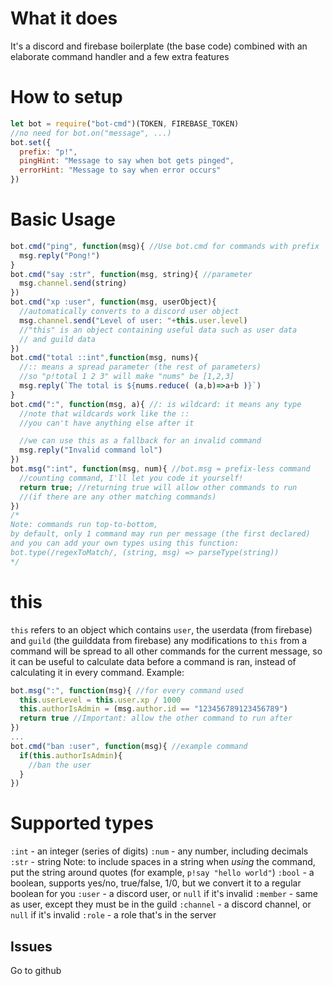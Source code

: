 # What it does
It's a discord and firebase boilerplate (the base code) combined with an elaborate command handler and a few extra features
# How to setup

```js
let bot = require("bot-cmd")(TOKEN, FIREBASE_TOKEN)
//no need for bot.on("message", ...)
bot.set({
  prefix: "p!",
  pingHint: "Message to say when bot gets pinged",
  errorHint: "Message to say when error occurs"
})
```

# Basic Usage
```js
bot.cmd("ping", function(msg){ //Use bot.cmd for commands with prefix
  msg.reply("Pong!")
}
bot.cmd("say :str", function(msg, string){ //parameter
  msg.channel.send(string)
})
bot.cmd("xp :user", function(msg, userObject){
  //automatically converts to a discord user object
  msg.channel.send("Level of user: "+this.user.level)
  //"this" is an object containing useful data such as user data
  // and guild data
})
bot.cmd("total ::int",function(msg, nums){
  //:: means a spread parameter (the rest of parameters)
  //so "p!total 1 2 3" will make "nums" be [1,2,3]
  msg.reply(`The total is ${nums.reduce( (a,b)=>a+b )}`)
}
bot.cmd(":", function(msg, a){ //: is wildcard: it means any type
  //note that wildcards work like the ::
  //you can't have anything else after it

  //we can use this as a fallback for an invalid command
  msg.reply("Invalid command lol")
})
bot.msg(":int", function(msg, num){ //bot.msg = prefix-less command
  //counting command, I'll let you code it yourself!
  return true; //returning true will allow other commands to run
  //(if there are any other matching commands)
})
/*
Note: commands run top-to-bottom,
by default, only 1 command may run per message (the first declared)
and you can add your own types using this function:
bot.type(/regexToMatch/, (string, msg) => parseType(string))
*/
```
# this
`this` refers to an object which contains `user`, the userdata (from firebase) and `guild` (the guilddata from firebase)
any modifications to `this` from a command will be spread to all other commands for the current message, so it can be useful to calculate data before a command is ran, instead of calculating it in every command. Example:
```js
bot.msg(":", function(msg){ //for every command used
  this.userLevel = this.user.xp / 1000
  this.authorIsAdmin = (msg.author.id == "123456789123456789")
  return true //Important: allow the other command to run after
})
...
bot.cmd("ban :user", function(msg){ //example command
  if(this.authorIsAdmin){
    //ban the user
  }
})
```
# Supported types
`:int` - an integer (series of digits)
`:num` - any number, including decimals
`:str` - string
Note: to include spaces in a string when *using* the command, put the string around quotes (for example, `p!say "hello world"`)
`:bool` - a boolean, supports yes/no, true/false, 1/0, but we convert it to a regular boolean for you
`:user` - a discord user, or `null` if it's invalid
`:member` - same as user, except they must be in the guild
`:channel` - a discord channel, or `null` if it's invalid
`:role` - a role that's in the server

## Issues
Go to github
